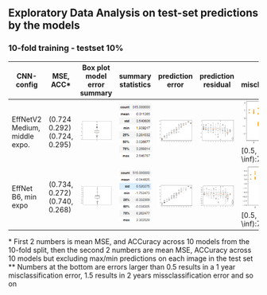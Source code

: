 ## Exploratory Data Analysis on test-set predictions by the models

### 10-fold training - testset 10% 
| CNN-config | MSE, ACC*  |  Box plot model error summary | summary statistics |  prediction error | prediction residual | residuals misclassificaiton** |  
| -  | - | - | - | - | - | - | 
| EffNetV2 Medium, middle expo.| (0.724 0.292) <br/> (0.724, 0.295) | <img src="manuscript/eda/EFFNetV2_m_middle_mse/model.png" width="200%" height="200%" > | <img src="manuscript/eda/EFFNetV2_m_middle_mse/summary.png" width="200%" height="200%" > | <img src="manuscript/eda/EFFNetV2_m_middle_mse/boxplot_pr_age.png" width="200%" height="200%" >  | <img src="manuscript/eda/EFFNetV2_m_middle_mse/boxplot_residual.png" width="200%" height="200%" > | <img src="manuscript/eda/EFFNetV2_m_middle_mse/misclassification.png" width="200%" height="200%" > <br/> [0.5, 1.5):135, [1.5, \inf):7, sum:142 |
| EffNet B6, min expo| (0.734, 0.272) <br/> (0.740, 0.268) | <img src="manuscript/eda/tf_EFFNetB6_groupkfold_stdScalar_10_test_min/model.png" width="250%" height="250%" > | <img src="manuscript/eda/tf_EFFNetB6_groupkfold_stdScalar_10_test_min/summary.png" width="250%" height="250%" > | <img src="manuscript/eda/tf_EFFNetB6_groupkfold_stdScalar_10_test_min/boxplot_pr_age.png" width="200%" height="200%" >| <img src="manuscript/eda/tf_EFFNetB6_groupkfold_stdScalar_10_test_min/boxplot_residual.png" width="200%" height="200%" > | <img src="manuscript/eda/tf_EFFNetB6_groupkfold_stdScalar_10_test_min/misclassification.png" width="150%" height="150%" > <br/> [0.5, 1.5):135, [1.5, \inf):7, sum:137 |
 
\* First 2 numbers is mean MSE, and ACCuracy across 10 models from the 10-fold split, then the second 2 numbers are mean MSE, ACCuracy across 10 models but excluding max/min predictions on each image in the test set
\** Numbers at the bottom are errors larger than 0.5 results in a 1 year misclassification error, 1.5 results in 2 years missclassification error and so on
